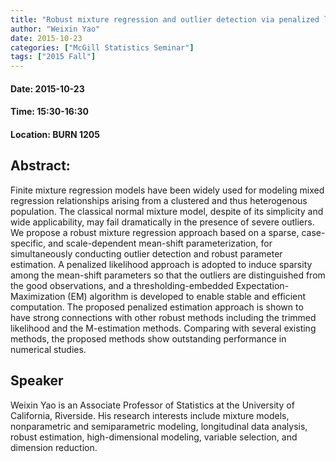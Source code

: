 ```yaml
---
title: "Robust mixture regression and outlier detection via penalized likelihood"
author: "Weixin Yao"
date: 2015-10-23
categories: ["McGill Statistics Seminar"]
tags: ["2015 Fall"]
---
```


#### Date: 2015-10-23
#### Time: 15:30-16:30
#### Location: BURN 1205

## Abstract:

Finite mixture regression models have been widely used for modeling mixed regression relationships arising from a clustered and thus heterogenous population. The classical normal mixture model, despite of its simplicity and wide applicability, may fail dramatically in the presence of severe outliers. We propose a robust mixture regression approach based on a sparse, case-specific, and scale-dependent mean-shift parameterization, for simultaneously conducting outlier detection and robust parameter estimation. A penalized likelihood approach is adopted to induce sparsity among the mean-shift parameters so that the outliers are distinguished from the good observations, and a thresholding-embedded Expectation-Maximization (EM) algorithm is developed to enable stable and efficient computation. The proposed penalized estimation approach is shown to have strong connections with other robust methods including the trimmed likelihood and the M-estimation methods. Comparing with several existing methods, the proposed methods show outstanding performance in numerical studies.




## Speaker

Weixin Yao is an Associate Professor of Statistics at the University of California, Riverside. His research interests include mixture models, nonparametric and semiparametric modeling, longitudinal data analysis, robust estimation, high-dimensional modeling, variable selection, and dimension reduction.

